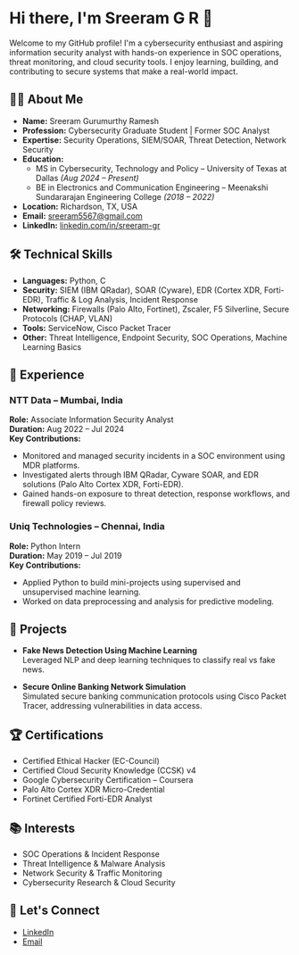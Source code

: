 # Hi there, I'm Sreeram G R 👋

Welcome to my GitHub profile! I'm a cybersecurity enthusiast and aspiring information security analyst with hands-on experience in SOC operations, threat monitoring, and cloud security tools. I enjoy learning, building, and contributing to secure systems that make a real-world impact.

## 👨‍💻 About Me

- **Name:** Sreeram Gurumurthy Ramesh
- **Profession:** Cybersecurity Graduate Student | Former SOC Analyst
- **Expertise:** Security Operations, SIEM/SOAR, Threat Detection, Network Security
- **Education:**
  - MS in Cybersecurity, Technology and Policy – University of Texas at Dallas *(Aug 2024 – Present)*
  - BE in Electronics and Communication Engineering – Meenakshi Sundararajan Engineering College *(2018 – 2022)*
- **Location:** Richardson, TX, USA
- **Email:** [sreeram5567@gmail.com](mailto:sreeram5567@gmail.com)
- **LinkedIn:** [linkedin.com/in/sreeram-gr](https://www.linkedin.com/in/sreeram-gr)

## 🛠️ Technical Skills

- **Languages:** Python, C
- **Security:** SIEM (IBM QRadar), SOAR (Cyware), EDR (Cortex XDR, Forti-EDR), Traffic & Log Analysis, Incident Response
- **Networking:** Firewalls (Palo Alto, Fortinet), Zscaler, F5 Silverline, Secure Protocols (CHAP, VLAN)
- **Tools:** ServiceNow, Cisco Packet Tracer
- **Other:** Threat Intelligence, Endpoint Security, SOC Operations, Machine Learning Basics

## 🚀 Experience

### NTT Data – Mumbai, India
**Role:** Associate Information Security Analyst  
**Duration:** Aug 2022 – Jul 2024  
**Key Contributions:**
- Monitored and managed security incidents in a SOC environment using MDR platforms.
- Investigated alerts through IBM QRadar, Cyware SOAR, and EDR solutions (Palo Alto Cortex XDR, Forti-EDR).
- Gained hands-on exposure to threat detection, response workflows, and firewall policy reviews.

### Uniq Technologies – Chennai, India  
**Role:** Python Intern  
**Duration:** May 2019 – Jul 2019  
**Key Contributions:**
- Applied Python to build mini-projects using supervised and unsupervised machine learning.
- Worked on data preprocessing and analysis for predictive modeling.

## 📂 Projects

- **Fake News Detection Using Machine Learning**  
  Leveraged NLP and deep learning techniques to classify real vs fake news.

- **Secure Online Banking Network Simulation**  
  Simulated secure banking communication protocols using Cisco Packet Tracer, addressing vulnerabilities in data access.

## 🏆 Certifications

- Certified Ethical Hacker (EC-Council)
- Certified Cloud Security Knowledge (CCSK) v4
- Google Cybersecurity Certification – Coursera
- Palo Alto Cortex XDR Micro-Credential
- Fortinet Certified Forti-EDR Analyst

## 📚 Interests

- SOC Operations & Incident Response
- Threat Intelligence & Malware Analysis
- Network Security & Traffic Monitoring
- Cybersecurity Research & Cloud Security

## 🤝 Let's Connect

- [LinkedIn](https://www.linkedin.com/in/sreeram-gr)
- [Email](mailto:sreeram5567@gmail.com)

